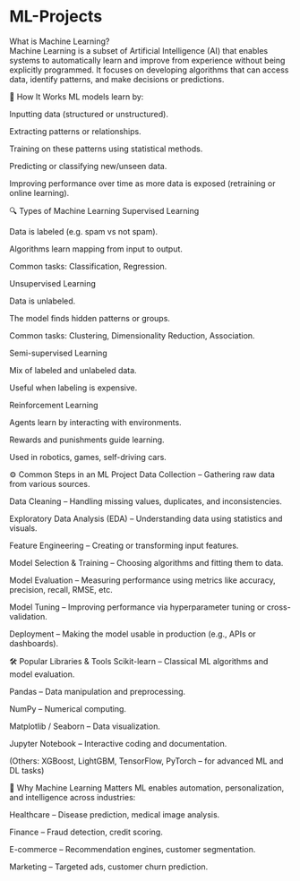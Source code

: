 # ML-Projects

What is Machine Learning? <br>
Machine Learning is a subset of Artificial Intelligence (AI) that enables systems to automatically learn and improve from experience without being explicitly programmed. It focuses on developing algorithms that can access data, identify patterns, and make decisions or predictions.

🧠 How It Works
ML models learn by:

Inputting data (structured or unstructured).

Extracting patterns or relationships.

Training on these patterns using statistical methods.

Predicting or classifying new/unseen data.

Improving performance over time as more data is exposed (retraining or online learning).

🔍 Types of Machine Learning
Supervised Learning

Data is labeled (e.g. spam vs not spam).

Algorithms learn mapping from input to output.

Common tasks: Classification, Regression.

Unsupervised Learning

Data is unlabeled.

The model finds hidden patterns or groups.

Common tasks: Clustering, Dimensionality Reduction, Association.

Semi-supervised Learning

Mix of labeled and unlabeled data.

Useful when labeling is expensive.

Reinforcement Learning

Agents learn by interacting with environments.

Rewards and punishments guide learning.

Used in robotics, games, self-driving cars.

⚙️ Common Steps in an ML Project
Data Collection – Gathering raw data from various sources.

Data Cleaning – Handling missing values, duplicates, and inconsistencies.

Exploratory Data Analysis (EDA) – Understanding data using statistics and visuals.

Feature Engineering – Creating or transforming input features.

Model Selection & Training – Choosing algorithms and fitting them to data.

Model Evaluation – Measuring performance using metrics like accuracy, precision, recall, RMSE, etc.

Model Tuning – Improving performance via hyperparameter tuning or cross-validation.

Deployment – Making the model usable in production (e.g., APIs or dashboards).

🛠️ Popular Libraries & Tools
Scikit-learn – Classical ML algorithms and model evaluation.

Pandas – Data manipulation and preprocessing.

NumPy – Numerical computing.

Matplotlib / Seaborn – Data visualization.

Jupyter Notebook – Interactive coding and documentation.

(Others: XGBoost, LightGBM, TensorFlow, PyTorch – for advanced ML and DL tasks)

💼 Why Machine Learning Matters
ML enables automation, personalization, and intelligence across industries:

Healthcare – Disease prediction, medical image analysis.

Finance – Fraud detection, credit scoring.

E-commerce – Recommendation engines, customer segmentation.

Marketing – Targeted ads, customer churn prediction.


